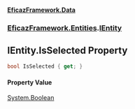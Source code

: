 #### [EficazFramework.Data](EficazFrameworkData.md 'EficazFramework Data')
### [EficazFramework.Entities](EficazFrameworkData.md#EficazFramework.Entities 'EficazFramework.Entities').[IEntity](EficazFramework.Entities/IEntity.md 'EficazFramework.Entities.IEntity')

## IEntity.IsSelected Property

```csharp
bool IsSelected { get; }
```

#### Property Value
[System.Boolean](https://docs.microsoft.com/en-us/dotnet/api/System.Boolean 'System.Boolean')